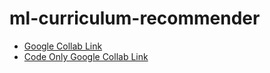 # ml-curriculum-recommender 

- [Google Collab Link](https://colab.research.google.com/drive/1V6ld-DWGNrJ6_EiDqzRDQb2fvSjVw2SA?usp=sharing)
- [Code Only Google Collab Link](https://colab.research.google.com/drive/1ZDETxmdJnDORaPmihQlOCeLvwGCmkFXI?usp=sharing)
